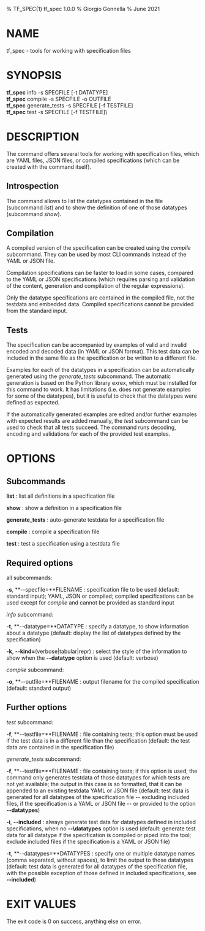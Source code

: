 % TF\_SPEC(1) tf\_spec 1.0.0
% Giorgio Gonnella
% June 2021

# NAME

tf\_spec - tools for working with specification files

# SYNOPSIS

**tf\_spec** info -s SPECFILE [-t DATATYPE]\
**tf\_spec** compile -s SPECFILE -o OUTFILE\
**tf\_spec** generate\_tests -s SPECFILE [-f TESTFILE]\
**tf\_spec** test -s SPECFILE [-f TESTFILE]\

# DESCRIPTION

The command offers several tools for working with specification
files, which are YAML files, JSON files, or compiled specifications
(which can be created with the command itself).

## Introspection

The command allows to list the datatypes contained in the file
(subcommand *list*) and to show the definition of one of those datatypes
(subcommand *show*).

## Compilation

A compiled version of the specification can be created
using the *compile* subcommand.
They can be used by most CLI commands instead of the YAML or JSON file.

Compilation specifications can be faster to load in some cases, compared
to the YAML or JSON specifications (which requires parsing and validation of the
content, generation and compilation of the regular expressions).

Only the datatype specifications are contained in the compiled
file, not the testdata and embedded data.
Compiled specifications cannot be provided from the standard input.

## Tests

The specification can be accompanied by examples of valid and invalid encoded
and decoded data (in YAML or JSON format). This test data can be included
in the same file as the specification or be written to a different file.

Examples for each of the datatypes in a specification can be automatically
generated using the *generate_tests* subcommand. The automatic generation
is based on the Python library exrex, which must be installed for this command
to work. It has limitations (i.e. does not generate examples for some of the
datatypes), but it is useful to check that the datatypes were defined as
expected.

If the automatically generated examples are edited and/or further examples
with expected results are added manually, the *test* subcommand can be
used to check that all tests succeed. The command runs decoding,
encoding and validations for each of the provided test examples.

# OPTIONS

## Subcommands

**list**
: list all definitions in a specification file

**show**
: show a definition in a specification file

**generate\_tests**
: auto-generate testdata for a specification file

**compile**
: compile a specification file

**test**
: test a specification using a testdata file

## Required options

all subcommands:

**-s**, **\-\-specfile=**FILENAME
: specification file to be used (default: standard input);
  YAML, JSON or compiled; compiled specifications can be used except for
  *compile* and cannot be provided as standard input

*info* subcommand:

**-t**, **\-\-datatype=**DATATYPE
: specify a datatype, to show information about a datatype
  (default: display the list of datatypes defined by the specification)

**-k**, **\-\-kind=**(verbose|tabular|repr)
: select the style of the information to show when the **\-\-datatype**
option is used (default: verbose)

*compile* subcommand:

**-o**, **\-\-outfile=**FILENAME
: output filename for the compiled specification
  (default: standard output)

## Further options

*test* subcommand:

**-f**, **\-\-testfile=**FILENAME
: file containing tests; this option must be used if the test data is in
a different file than the specification (default: the test data are contained
in the specification file)

*generate_tests* subcommand:

**-f**, **\-\-testfile=**FILENAME
: file containing tests; if this option is used, the command only generates
testdata of those datatypes for which tests are not yet available; the output
in this case is so formatted, that it can be appended to an existing
testdata YAML or JSON file (default: test data is generated for all datatypes
of the specification file -- excluding included files, if the specification
is a YAML or JSON file -- or provided to the option **\-\-datatypes**)

**-i**, **\-\-included**
: always generate test data for datatypes defined in included specifications,
when no **-\-\datatypes** option is used (default: generate test data for all
datatype if the specification is compiled or piped into the tool;
exclude included files if the specification is a YAML or JSON file)

**-t**, **\-\-datatypes=**DATATYPES
: specify one or multiple datatype names (comma separated, without spaces),
to limit the output to those datatypes (default: test data is generated for
all datatypes of the specification file, with the possible exception of
those defined in included specifications, see **\-\-included**)

# EXIT VALUES
The exit code is 0 on success, anything else on error.

